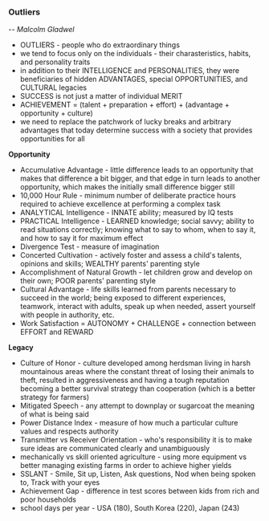 ### Outliers
-- *Malcolm Gladwel*

- OUTLIERS - people who do extraordinary things
- we tend to focus only on the individuals -  their charasteristics, habits, and personality traits
- in addition to their INTELLIGENCE and PERSONALITIES, they were beneficiaries of hidden ADVANTAGES, special OPPORTUNITIES, and CULTURAL legacies
- SUCCESS is not just a matter of individual MERIT
- ACHIEVEMENT = (talent + preparation + effort) + (advantage + opportunity + culture)
- we need to replace the patchwork of lucky breaks and arbitrary advantages that today determine success with a society that provides opportunities for all

**Opportunity**
- Accumulative Advantage - little difference leads to an opportunity that makes that difference a bit bigger, and that edge in turn leads to another opportunity, which makes the initially small difference bigger still
- 10,000 Hour Rule - minimum number of deliberate practice hours required to achieve excellence at performing a complex task
- ANALYTICAL Intelligence - INNATE ability; measured by IQ tests
- PRACTICAL Intelligence - LEARNED knowledge; social savvy; ability to read situations correctly; knowing what to say to whom, when to say it, and how to say it for maximum effect
- Divergence Test - measure of imagination
- Concerted Cultivation - actively foster and assess a child's talents, opinions and skills; WEALTHY parents' parenting style
- Accomplishment of Natural Growth - let children grow and develop on their own; POOR parents' parenting style
- Cultural Advantage - life skills learned from parents necessary to succeed in the world; being exposed to different experiences, teamwork, interact with adults, speak up when needed, assert yourself with people in authority, etc.
- Work Satisfaction = AUTONOMY + CHALLENGE + connection between EFFORT and REWARD

**Legacy**
- Culture of Honor - culture developed among herdsman living in harsh mountainous areas where the constant threat of losing their animals to theft, resulted in aggressiveness and having a tough reputation becoming a better survival strategy than cooperation (which is a better strategy for farmers)
- Mitigated Speech - any attempt to downplay or sugarcoat the meaning of what is being said
- Power Distance Index - measure of how much a particular culture values and respects authority
- Transmitter vs Receiver Orientation - who's responsibility it is to make sure ideas are communicated clearly and unambiguously
- mechanically vs skill oriented agriculture - using more equipment vs better managing existing farms in order to achieve higher yields
- SSLANT - Smile, Sit up, Listen, Ask questions, Nod when being spoken to, Track with your eyes
- Achievement Gap - difference in test scores between kids from rich and poor households
- school days per year - USA (180), South Korea (220), Japan (243)
